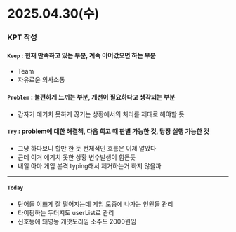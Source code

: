 # 2025.04.30(수)

### KPT 작성

#### `Keep` : 현재 만족하고 있는 부분, 계속 이어갔으면 하는 부분
- Team
- 자유로운 의사소통

#### `Problem` : 불편하게 느끼는 부분, 개선이 필요하다고 생각되는 부분
- 갑자기 예기치 못하게 끊기는 상황에서의 처리를 제대로 해야할 듯

#### `Try` : problem에 대한 해결책, 다음 회고 때 판별 가능한 것, 당장 실행 가능한 것
- 그냥 하다보니 할만 한 듯 전체적인 흐름은 이제 알았다
- 근데 이거 예기치 못한 상황 변수발생이 힘든듯
- 내일 아마 게임 본격 typing해서 제거하는거 하지 않을까 

---
#### `Today`
- 단어들 이쁘게 잘 떨어지는데 게임 도중에 나가는 인원들 관리
- 타이핑하는 두더지도 userList로 관리
- 신호동에 돼영농 개맛도리임 소주도 2000원임










